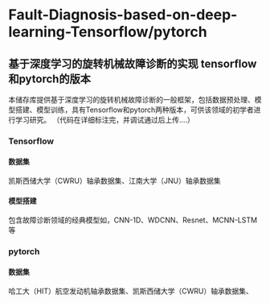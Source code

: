 # Fault-Diagnosis-based-on-deep-learning-Tensorflow/pytorch
## 基于深度学习的旋转机械故障诊断的实现  tensorflow和pytorch的版本
本储存库提供基于深度学习的旋转机械故障诊断的一般框架，包括数据预处理、模型搭建、模型训练，具有Tensorflow和pytorch两种版本，可供该领域的初学者进行学习研究。
（代码在详细标注完，并调试通过后上传....）
### Tensorflow

#### 数据集
凯斯西储大学（CWRU）轴承数据集、江南大学（JNU）轴承数据集

#### 模型搭建
包含故障诊断领域的经典模型如，CNN-1D、WDCNN、Resnet、MCNN-LSTM等

### pytorch

#### 数据集
哈工大（HIT）航空发动机轴承数据集、凯斯西储大学（CWRU）轴承数据集、
